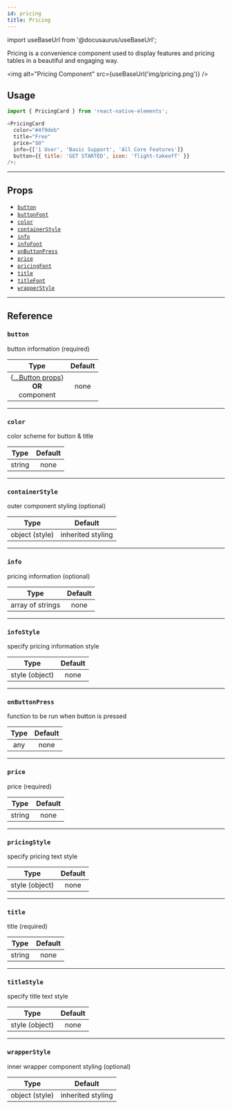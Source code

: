 ```yaml
---
id: pricing
title: Pricing
---
```


import useBaseUrl from '@docusaurus/useBaseUrl';

Pricing is a convenience component used to display features and pricing tables
in a beautiful and engaging way.

<img alt="Pricing Component" src={useBaseUrl('img/pricing.png')} />

## Usage

```js
import { PricingCard } from 'react-native-elements';

<PricingCard
  color="#4f9deb"
  title="Free"
  price="$0"
  info={['1 User', 'Basic Support', 'All Core Features']}
  button={{ title: 'GET STARTED', icon: 'flight-takeoff' }}
/>;
```

---

## Props

- [`button`](#button)
- [`buttonFont`](#buttonfont)
- [`color`](#color)
- [`containerStyle`](#containerstyle)
- [`info`](#info)
- [`infoFont`](#infofont)
- [`onButtonPress`](#onbuttonpress)
- [`price`](#price)
- [`pricingFont`](#pricingfont)
- [`title`](#title)
- [`titleFont`](#titlefont)
- [`wrapperStyle`](#wrapperstyle)

---

## Reference

### `button`

button information (required)

|                              Type                              | Default |
| :------------------------------------------------------------: | :-----: |
| {[...Button props](button.md#props)}<br/>**OR**<br/> component |  none   |

---

### `color`

color scheme for button & title

|  Type  | Default |
| :----: | :-----: |
| string |  none   |

---

### `containerStyle`

outer component styling (optional)

|      Type      |      Default      |
| :------------: | :---------------: |
| object (style) | inherited styling |

---

### `info`

pricing information (optional)

|       Type       | Default |
| :--------------: | :-----: |
| array of strings |  none   |

---

### `infoStyle`

specify pricing information style

|      Type      | Default |
| :------------: | :-----: |
| style (object) |  none   |

---

### `onButtonPress`

function to be run when button is pressed

| Type | Default |
| :--: | :-----: |
| any  |  none   |

---

### `price`

price (required)

|  Type  | Default |
| :----: | :-----: |
| string |  none   |

---

### `pricingStyle`

specify pricing text style

|      Type      | Default |
| :------------: | :-----: |
| style (object) |  none   |

---

### `title`

title (required)

|  Type  | Default |
| :----: | :-----: |
| string |  none   |

---

### `titleStyle`

specify title text style

|      Type      | Default |
| :------------: | :-----: |
| style (object) |  none   |

---

### `wrapperStyle`

inner wrapper component styling (optional)

|      Type      |      Default      |
| :------------: | :---------------: |
| object (style) | inherited styling |
